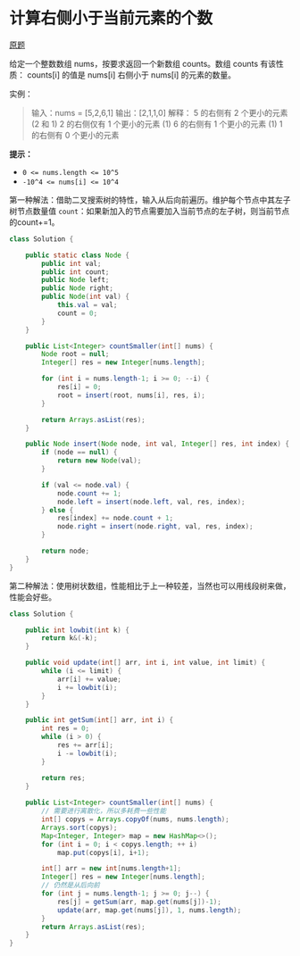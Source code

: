 # 计算右侧小于当前元素的个数

[原题](https://leetcode-cn.com/problems/count-of-smaller-numbers-after-self/)

给定一个整数数组 nums，按要求返回一个新数组 counts。数组 counts 有该性质： counts[i] 的值是  nums[i] 右侧小于 nums[i] 的元素的数量。

实例：

> 输入：nums = [5,2,6,1]
> 输出：[2,1,1,0] 
> 解释：
> 5 的右侧有 2 个更小的元素 (2 和 1)
> 2 的右侧仅有 1 个更小的元素 (1)
> 6 的右侧有 1 个更小的元素 (1)
> 1 的右侧有 0 个更小的元素

**提示：**

- `0 <= nums.length <= 10^5`
- `-10^4 <= nums[i] <= 10^4`

第一种解法：借助二叉搜索树的特性，输入从后向前遍历。维护每个节点中其左子树节点数量值 `count`：如果新加入的节点需要加入当前节点的左子树，则当前节点的count+=1。

```Java
class Solution {

    public static class Node {
        public int val;
        public int count;
        public Node left;
        public Node right;
        public Node(int val) {
            this.val = val;
            count = 0;
        }
    }

    public List<Integer> countSmaller(int[] nums) {
        Node root = null;
        Integer[] res = new Integer[nums.length];

        for (int i = nums.length-1; i >= 0; --i) {
            res[i] = 0;
            root = insert(root, nums[i], res, i);
        }

        return Arrays.asList(res);
    }

    public Node insert(Node node, int val, Integer[] res, int index) {
        if (node == null) {
            return new Node(val);
        }

        if (val <= node.val) {
            node.count += 1;
            node.left = insert(node.left, val, res, index);
        } else {
            res[index] += node.count + 1;
            node.right = insert(node.right, val, res, index);
        }

        return node;
    }
}
```

第二种解法：使用树状数组，性能相比于上一种较差，当然也可以用线段树来做，性能会好些。

```Java
class Solution {

    public int lowbit(int k) {
        return k&(-k);
    }

    public void update(int[] arr, int i, int value, int limit) {
        while (i <= limit) {
            arr[i] += value;
            i += lowbit(i);
        }
    }

    public int getSum(int[] arr, int i) {
        int res = 0;
        while (i > 0) {
            res += arr[i];
            i -= lowbit(i);
        }

        return res;
    }
    
    public List<Integer> countSmaller(int[] nums) {
        // 需要进行离散化，所以多耗费一些性能
        int[] copys = Arrays.copyOf(nums, nums.length);
        Arrays.sort(copys);
        Map<Integer, Integer> map = new HashMap<>();
        for (int i = 0; i < copys.length; ++ i)
            map.put(copys[i], i+1);

        int[] arr = new int[nums.length+1];
        Integer[] res = new Integer[nums.length];
        // 仍然是从后向前
        for (int j = nums.length-1; j >= 0; j--) {
            res[j] = getSum(arr, map.get(nums[j])-1);
            update(arr, map.get(nums[j]), 1, nums.length);
        }
        return Arrays.asList(res);
    }
}
```

